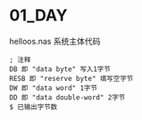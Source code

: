 # 01_DAY
helloos.nas 系统主体代码
```
; 注释
DB 即 "data byte" 写入1字节
RESB 即 "reserve byte" 填写空字节
DW 即 "data word" 1字节
DD 即 "data double-word" 2字节
$ 已输出字节数
```